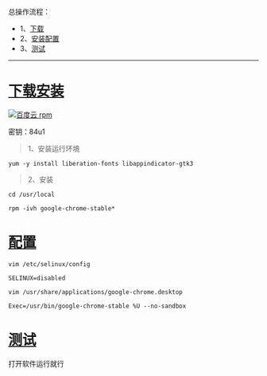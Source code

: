 总操作流程：
- 1、[下载](#Linux-01)
- 2、[安装配置](#Linux-02)
- 3、[测试](#Linux-03)

***

# <a name="Linux-01" href="#" >下载安装</a>


[![](https://img.shields.io/badge/百度云-rpm-green.svg "百度云 rpm")](https://pan.baidu.com/s/1jMTMf9sn9WtRwjoCGXXaEw)

密钥：84u1

>1、安装运行环境

```shell
yum -y install liberation-fonts libappindicator-gtk3
```

>2、安装

```shell
cd /usr/local

rpm -ivh google-chrome-stable*
```

# <a name="Linux-02" href="#" >配置</a>

```shell
vim /etc/selinux/config
```

```shell
SELINUX=disabled
```

```shell
vim /usr/share/applications/google-chrome.desktop
```

```shell
Exec=/usr/bin/google-chrome-stable %U --no-sandbox
```
# <a name="Linux-03" href="#" >测试</a>

打开软件运行就行
